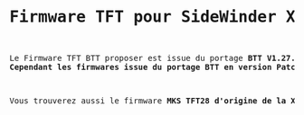 <html>
  <head>
    <meta http-equiv="content-type" content="text/html; charset=windows-1252">
    <link rel="alternate stylesheet" type="text/css" href="resource://gre-resources/plaintext.css"
      title="Retour � la ligne automatique">
  </head>
  <body>
    <pre><h1>Firmware TFT pour SideWinder X2</h1>
<p>Le Firmware TFT BTT proposer est issue du portage <b>BTT V1.27.x Patch 7 de Novembre 2021</b>, les fichiers sont pr�configur�s pour la Artillery X2, ainsi que mon firmware Marlin, et le th�me a �t� remani�.
<b>Cependant les firmwares issue du portage BTT en version Patch 6 et Patch 7 pr�sentes des bugs message M21 (init SD) non blocante et occasionnellement des pauses M1.
</b></p>
<p>Vous trouverez aussi le firmware <b>MKS TFT28 d'origine de la X2</b>, avec le fichier de config.txt pr�configur� pour une vitesse de communication en <b>250000 bauds</b></p>
</pre>
  </body>
</html>

